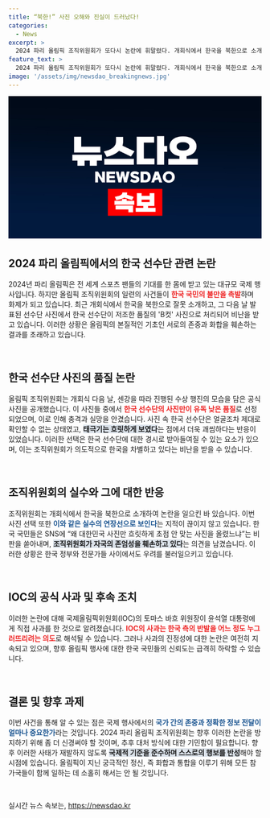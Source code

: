 ```yaml
---
title: “북한!” 사진 오해와 진실이 드러났다!
categories:
  - News
excerpt: >
  2024 파리 올림픽 조직위원회가 또다시 논란에 휘말렸다. 개회식에서 한국을 북한으로 소개한 뒤, 한국 선수단 사진만 저해상도 B컷으로 공개해 국민의 분노를 일으키고 있다. 이 사진은 다른 나라와 대조적으로 질 낮은 품질로 채택되었으며, 의도된 차별이라는 비난이 쇄도하고 있다.
feature_text: >
  2024 파리 올림픽 조직위원회가 또다시 논란에 휘말렸다. 개회식에서 한국을 북한으로 소개한 뒤, 한국 선수단 사진만 저해상도 B컷으로 공개해 국민의 분노를 일으키고 있다. 이 사진은 다른 나라와 대조적으로 질 낮은 품질로 채택되었으며, 의도된 차별이라는 비난이 쇄도하고 있다.
image: '/assets/img/newsdao_breakingnews.jpg'
---
```


<p><img src="/assets/img/newsdao_breakingnews.jpg" alt="implanttips 속보" /></p>

<h2 data-ke-size="size26">2024 파리 올림픽에서의 한국 선수단 관련 논란</h2>

<p data-ke-size="size16">2024년 파리 올림픽은 전 세계 스포츠 팬들의 기대를 한 몸에 받고 있는 대규모 국제 행사입니다. 하지만 올림픽 조직위원회의 일련의 사건들이 <b><span style="color: #ee2323;">한국 국민의 불만을 촉발</span></b>하며 화제가 되고 있습니다. 최근 개회식에서 한국을 북한으로 잘못 소개하고, 그 다음 날 발표된 선수단 사진에서 한국 선수단이 저조한 품질의 'B컷' 사진으로 처리되어 비난을 받고 있습니다. 이러한 상황은 올림픽의 본질적인 기초인 서로의 존중과 화합을 훼손하는 결과를 초래하고 있습니다.</p>

<p data-ke-size="size16">&nbsp;</p>

<h2 data-ke-size="size26">한국 선수단 사진의 품질 논란</h2>

<p data-ke-size="size16">올림픽 조직위원회는 개회식 다음 날, 센강을 따라 진행된 수상 행진의 모습을 담은 공식 사진을 공개했습니다. 이 사진들 중에서 <b><span style="color: #ee2323;">한국 선수단의 사진만이 유독 낮은 품질</span></b>로 선정되었으며, 이로 인해 충격과 실망을 안겼습니다. 사진 속 한국 선수단은 얼굴조차 제대로 확인할 수 없는 상태였고, <b><span style="background-color: #21538527;">태극기는 흐릿하게 보였다</span></b>는 점에서 더욱 괘씸하다는 반응이 있었습니다. 이러한 선택은 한국 선수단에 대한 경시로 받아들여질 수 있는 요소가 있으며, 이는 조직위원회가 의도적으로 한국을 차별하고 있다는 비난을 받을 수 있습니다.</p>

<p data-ke-size="size16">&nbsp;</p>

<h2 data-ke-size="size26">조직위원회의 실수와 그에 대한 반응</h2>

<p data-ke-size="size16">조직위원회는 개회식에서 한국을 북한으로 소개하여 논란을 일으킨 바 있습니다. 이번 사진 선택 또한 <b><span style="color: #1a5490;">이와 같은 실수의 연장선으로 보인다</span></b>는 지적이 끊이지 않고 있습니다. 한국 국민들은 SNS에 “왜 대한민국 사진만 흐릿하게 초점 안 맞는 사진을 올렸느냐”는 비판을 쏟아내며, <b><span style="background-color: #21538527;">조직위원회가 자국의 존엄성을 훼손하고 있다</span></b>는 의견을 남겼습니다. 이러한 상황은 한국 정부와 전문가들 사이에서도 우려를 불러일으키고 있습니다.</p>

<p data-ke-size="size16">&nbsp;</p>

<h2 data-ke-size="size26">IOC의 공식 사과 및 후속 조치</h2>

<p data-ke-size="size16">이러한 논란에 대해 국제올림픽위원회(IOC)의 토마스 바흐 위원장이 윤석열 대통령에게 직접 사과를 한 것으로 알려졌습니다. <b><span style="color: #ee2323;">IOC의 사과는 한국 측의 반발을 어느 정도 누그러뜨리려는 의도</span></b>로 해석될 수 있습니다. 그러나 사과의 진정성에 대한 논란은 여전히 지속되고 있으며, 향후 올림픽 행사에 대한 한국 국민들의 신뢰도는 급격히 하락할 수 있습니다.</p>

<p data-ke-size="size16">&nbsp;</p>

<h2 data-ke-size="size26">결론 및 향후 과제</h2>

<p data-ke-size="size16">이번 사건을 통해 알 수 있는 점은 국제 행사에서의 <b><span style="color: #1a5490;">국가 간의 존중과 정확한 정보 전달이 얼마나 중요한가</span></b>라는 것입니다. 2024 파리 올림픽 조직위원회는 향후 이러한 논란을 방지하기 위해 좀 더 신경써야 할 것이며, 추후 대처 방식에 대한 기민함이 필요합니다. 향후 이러한 사태가 재발하지 않도록 <b><span style="background-color: #21538527;">국제적 기준을 준수하며 스스로의 행보를 반성</span></b>해야 할 시점에 있습니다. 올림픽이 지닌 궁극적인 정신, 즉 화합과 통합을 이루기 위해 모든 참가국들이 함께 일하는 데 소홀히 해서는 안 될 것입니다.</p>

<p data-ke-size="size16">&nbsp;</p>
실시간 뉴스 속보는, <a href="https://newsdao.kr" rel="dofollow">https://newsdao.kr</a>


